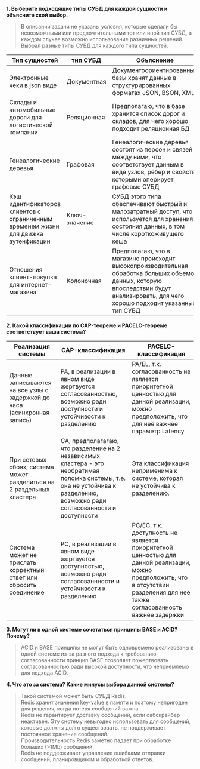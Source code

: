 **1. Выберите подходящие типы СУБД для каждой сущности и объясните свой выбор.**  
> В описании задачи не указаны условия, которые сделали бы невозможными или предпочтительными тот или иной тип СУБД, в 
> каждом случае возможно использование разничных решений. Выбрал разные типы СУБД для каждого типа сущностей.  

| Тип сущностей                                                                      | тип СУБД      | Объяснение                                                                                                                                                                            |
|------------------------------------------------------------------------------------|---------------|---------------------------------------------------------------------------------------------------------------------------------------------------------------------------------------|
| Электронные чеки в json виде                                                       | Документная   | Документоориентированные базы хранят данные в структурированных форматах JSON, BSON, XML                                                                                              |
| Склады и автомобильные дороги для логистической компании                           | Реляционная   | Предполагаю, что в базе хранится список дорог и складов, для чего хорошо подходит реляционная БД                                                                                      |
| Генеалогические деревья                                                            | Графовая      | Генеалогические деревья состоят из персон и связей между ними, что соответствует данным в виде узлов, рёбер и свойств, которыми оперирует графовые СУБД                               |
| Кэш идентификаторов клиентов с ограниченным временем жизни для движка аутенфикации | Ключ-значение | СУБД этого типа обеспечивают быстрый и малозатратный доступ, что используется для хранения состояния данных, в том числе короткоживущего кеша                                         |
| Отношения клиент-покупка для интернет-магазина                                     | Колоночная    | Предполагаю, что в магазине происходит высокопроизводительная обработка больших объемов данных, которую впоследствии будут анализировать, для чего хорошо подходит указанный тип СУБД |

**2. Какой классификации по CAP-теореме и PACELC-теореме соответствует ваша система?**  

| Реализация системы                                                       | CAP-классификация                                                                                                                                                              | PACELC-классификация                                                                                                                                                            |
|--------------------------------------------------------------------------|--------------------------------------------------------------------------------------------------------------------------------------------------------------------------------|---------------------------------------------------------------------------------------------------------------------------------------------------------------------------------|
| Данные записываются на все узлы с задержкой до часа (асинхронная запись) | PA, в реализации в явном виде жертвуется согласованностью, возможно ради доступности и устойчивости к разделению                                                               | PA/EL, т.к. согласованность не является приоритетной ценностью для данной реализации, можно предположить, что для неё важнее параметр Latency                                   |
| При сетевых сбоях, система может разделиться на 2 раздельных кластера    | CA, предполагагаю, что разделение на 2 независимых кластера - это необратимая поломка системы, т.е. она не устойчива к разделению, возможно ради согласованности и доступности | Эта классификация неприменима к системе, которая не устойчива к разделению.                                                                                                     |
| Система может не прислать корректный ответ или сбросить соединение       | PC, в реализации в явном виде жертвуется доступностью, возможно ради согласованнности и устойчивости к разделению                                                              | PC/EC, т.к. доступность не является приоритетной ценностью для данной реализации, можно предположить, что в отсутствии разделения для неё также согласованность важнее задержки |

**3. Могут ли в одной системе сочетаться принципы BASE и ACID? Почему?**  
> ACID и BASE принципы не могут быть одновремено реализованы в одной системе из-за разного подхода к требованию согласованности
> принцип BASE позволяет пожертвовать согласованностью ради высокой доступности, что неприемлемо для подхода ACID.

**4. Что это за система? Какие минусы выбора данной системы?**  
> Такой системой может быть СУБД Redis.  
> Redis хранит значения key-value в памяти и поэтому непригоден для решения, когда потеря сообщений важна.  
> Redis не гарантирует доставку сообщений, если сабскрайбер неактивен.
> Эту систему невыгодно использовать для сообщений, которые должны долго существовать, не поддерживает постоянное хранение сообщений.  
> Производительность Redis заметно падает при обработке больших (>1Mb) сообщений.  
> Redis не поддерживает управление ошибками отправки сообщений, планировщиком и обработкой ответов.